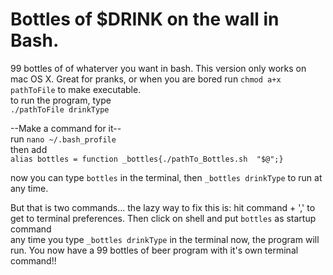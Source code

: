 # Bottles of $DRINK on the wall in Bash.
99 bottles of of whaterver you want in bash. This version only works on mac OS X. Great for pranks, or when you are bored 
run `chmod a+x pathToFile` to make executable.  
to run the program, type  
`./pathToFile drinkType` 

--Make a command for it--  
run `nano ~/.bash_profile`  
then add  
`alias bottles = function _bottles{./pathTo_Bottles.sh  "$@";}`      

now you can type `bottles` in the terminal, then `_bottles drinkType` to run at any time. 

But that is two commands... the lazy way to fix this is:
hit command + ',' to get to terminal preferences. Then click on shell and put `bottles` as startup command  
any time you type `_bottles drinkType` in the terminal now, the program will run. You now have a 99 bottles of beer program with it's own terminal command!!  
